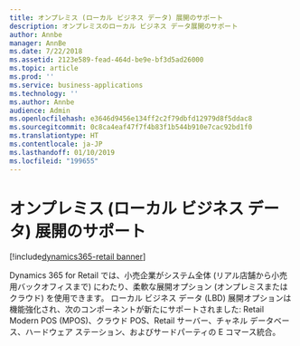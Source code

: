 ```yaml
---
title: オンプレミス (ローカル ビジネス データ) 展開のサポート
description: オンプレミスのローカル ビジネス データ展開のサポート
author: Annbe
manager: AnnBe
ms.date: 7/22/2018
ms.assetid: 2123e589-fead-464d-be9e-bf3d5ad26000
ms.topic: article
ms.prod: ''
ms.service: business-applications
ms.technology: ''
ms.author: Annbe
audience: Admin
ms.openlocfilehash: e3646d9456e134ff2c2f79dbfd12979d8f5ddac8
ms.sourcegitcommit: 0c8ca4eaf47f7f4b83f1b544b910e7cac92bd1f0
ms.translationtype: HT
ms.contentlocale: ja-JP
ms.lasthandoff: 01/10/2019
ms.locfileid: "199655"
---
```

#  <a name="support-for-on-premises-local-business-data-deployments"></a>オンプレミス (ローカル ビジネス データ) 展開のサポート

[!include[dynamics365-retail banner](../includes/dynamics365-retail.md)]




Dynamics 365 for Retail では、小売企業がシステム全体 (リアル店舗から小売用バックオフィスまで) にわたり、柔軟な展開オプション (オンプレミスまたはクラウド) を使用できます。 ローカル ビジネス データ (LBD) 展開オプションは機能強化され、次のコンポーネントが新たにサポートされました: Retail Modern POS (MPOS)、クラウド POS、Retail サーバー、チャネル データベース、ハードウェア ステーション、およびサードパーティの E コマース統合。
